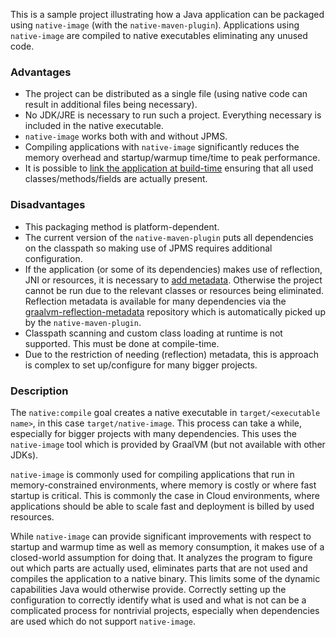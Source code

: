 This is a sample project illustrating how a Java application can be packaged using `native-image` (with the `native-maven-plugin`).
Applications using `native-image` are compiled to native executables eliminating any unused code.

### Advantages

- The project can be distributed as a single file (using native code can result in additional files being necessary).
- No JDK/JRE is necessary to run such a project. Everything necessary is included in the native executable.
- `native-image` works both with and without JPMS.
- Compiling applications with `native-image` significantly reduces the memory overhead and startup/warmup time/time to peak performance.
- It is possible to [link the application at build-time](https://stackoverflow.com/a/79155800/10871900) ensuring that all used classes/methods/fields are actually present.

### Disadvantages

- This packaging method is platform-dependent.
- The current version of the `native-maven-plugin` puts all dependencies on the classpath so making use of JPMS requires additional configuration.
- If the application (or some of its dependencies) makes use of reflection, JNI or resources, it is necessary to [add metadata](https://www.graalvm.org/latest/reference-manual/native-image/metadata/). Otherwise the project cannot be run due to the relevant classes or resources being eliminated. Reflection metadata is available for many dependencies via the [graalvm-reflection-metadata](https://github.com/oracle/graalvm-reachability-metadata/) repository which is automatically picked up by the `native-maven-plugin`.
- Classpath scanning and custom class loading at runtime is not supported. This must be done at compile-time.
- Due to the restriction of needing (reflection) metadata, this is approach is complex to set up/configure for many bigger projects.

### Description

The `native:compile` goal creates a native executable in `target/<executable name>`, in this case `target/native-image`. This process can take a while, especially for bigger projects with many dependencies. This uses the `native-image` tool which is provided by GraalVM (but not available with other JDKs).

`native-image` is commonly used for compiling applications that run in memory-constrained environments, where memory is costly or where fast startup is critical. This is commonly the case in Cloud environments, where applications should be able to scale fast and deployment is billed by used resources.

While `native-image` can provide significant improvements with respect to startup and warmup time as well as memory consumption, it makes use of a closed-world assumption for doing that. It analyzes the program to figure out which parts are actually used, eliminates parts that are not used and compiles the application to a native binary. This limits some of the dynamic capabilities Java would otherwise provide.
Correctly setting up the configuration to correctly identify what is used and what is not can be a complicated process for nontrivial projects, especially when dependencies are used which do not support `native-image`.
